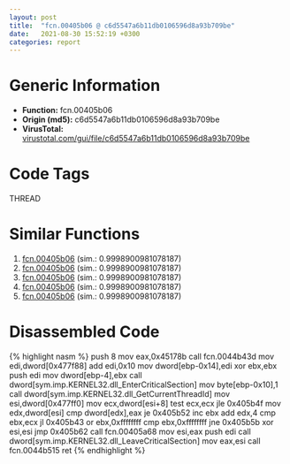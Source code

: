 ```yaml
---
layout: post
title:  "fcn.00405b06 @ c6d5547a6b11db0106596d8a93b709be"
date:   2021-08-30 15:52:19 +0300
categories: report
---
```


# Generic Information
- **Function:** fcn.00405b06
- **Origin (md5):** c6d5547a6b11db0106596d8a93b709be
- **VirusTotal:** [virustotal.com/gui/file/c6d5547a6b11db0106596d8a93b709be][virustotal_ref]

# Code Tags
<span class="tag" id="THREAD">THREAD</span>


# Similar Functions

1. [fcn.00405b06][similar_1_ref] (sim.: 0.9998900981078187)
2. [fcn.00405b06][similar_2_ref] (sim.: 0.9998900981078187)
3. [fcn.00405b06][similar_3_ref] (sim.: 0.9998900981078187)
4. [fcn.00405b06][similar_4_ref] (sim.: 0.9998900981078187)
5. [fcn.00405b06][similar_5_ref] (sim.: 0.9998900981078187)


# Disassembled Code

{% highlight nasm %}
push 8
mov eax,0x45178b
call fcn.0044b43d
mov edi,dword[0x477f88]
add edi,0x10
mov dword[ebp-0x14],edi
xor ebx,ebx
push edi
mov dword[ebp-4],ebx
call dword[sym.imp.KERNEL32.dll_EnterCriticalSection]
mov byte[ebp-0x10],1
call dword[sym.imp.KERNEL32.dll_GetCurrentThreadId]
mov esi,dword[0x477ff0]
mov ecx,dword[esi+8]
test ecx,ecx
jle 0x405b4f
mov edx,dword[esi]
cmp dword[edx],eax
je 0x405b52
inc ebx
add edx,4
cmp ebx,ecx
jl 0x405b43
or ebx,0xffffffff
cmp ebx,0xffffffff
jne 0x405b5b
xor esi,esi
jmp 0x405b62
call fcn.00405a68
mov esi,eax
push edi
call dword[sym.imp.KERNEL32.dll_LeaveCriticalSection]
mov eax,esi
call fcn.0044b515
ret 
{% endhighlight %}


[similar_1_ref]: /report/fcn.00405b06@146b14fc12cf789043a79d4f548a23bf
[similar_2_ref]: /report/fcn.00405b06@7307643b343733b7fbd7b4b4fb482515
[similar_3_ref]: /report/fcn.00405b06@3d7f25d788af3e7f7707a736ac852465
[similar_4_ref]: /report/fcn.00405b06@3aa98225e51cbcae2d334c8b6b4ed9fd
[similar_5_ref]: /report/fcn.00405b06@e83552e81a6f265fd7baa50402d3d47d
[virustotal_ref]: https://www.virustotal.com/gui/file/c6d5547a6b11db0106596d8a93b709be